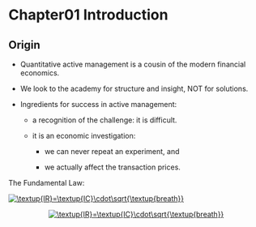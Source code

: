 # Chapter01 Introduction

## Origin

- Quantitative active management is a cousin of the modern financial economics.

- We look to the academy for structure and insight, NOT for solutions.

- Ingredients for success in active management:

    - a recognition of the challenge: it is difficult.

    - it is an economic investigation: 

        + we can never repeat an experiment, and

        + we actually affect the transaction prices.

The Fundamental Law:

<a href="https://www.codecogs.com/eqnedit.php?latex=\textup{IR}=\textup{IC}\cdot\sqrt{\textup{breath}}" target="_blank"><img src="https://latex.codecogs.com/gif.latex?\textup{IR}=\textup{IC}\cdot\sqrt{\textup{breath}}" title="\textup{IR}=\textup{IC}\cdot\sqrt{\textup{breath}}" /></a>
<center><a href="https://www.codecogs.com/eqnedit.php?latex=\textup{IR}=\textup{IC}\cdot\sqrt{\textup{breath}}" target="_blank"><img src="https://latex.codecogs.com/gif.latex?\textup{IR}=\textup{IC}\cdot\sqrt{\textup{breath}}" title="\textup{IR}=\textup{IC}\cdot\sqrt{\textup{breath}}" /></a></center>


